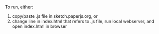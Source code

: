 To run, either:
1. copy/paste .js file in sketch.paperjs.org, or
2. change line in index.html that refers to .js file, run local webserver, and open index.html in browser
